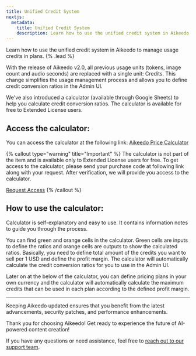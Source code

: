 ```yaml
---
title: Unified Credit System
nextjs:
  metadata:
    title: Unified Credit System
    description: Learn how to use the unified credit system in Aikeedo to manage usage credits in plans.
---
```


Learn how to use the unified credit system in Aikeedo to manage usage credits in plans. {% .lead %}

With the release of Aikeedo v2.0, all previous usage units (tokens, image count and audio seconds) are replaced with a single unit: Credits. This change simplifies the usage management process and allows you to define credit conversion ratios in the Admin UI.

We've also introduced a calculator (available through Google Sheets) to help you calculate credit conversion ratios. The calculator is available for free to Extended License users.

## Access the calculator:

You can access the calculator at the following link: [Aikeedo Price Calculator](https://drive.google.com/drive/folders/1AHqGqHT6tQyRwRxS2v2j0RngxGbqr_pA?usp=drive_link)

{% callout type="warning" title="Important" %}
The calculator is not part of the item and is available only to Extended License users for free. To get access to the calculator, please send your purchase code at following link along with your request. After verification, we will provide you access to the calculator.

[Request Access](https://drive.google.com/drive/folders/1AHqGqHT6tQyRwRxS2v2j0RngxGbqr_pA?usp=drive_link)
{% /callout %}

## How to use the calculator:

Calculator is self-explanatory and easy to use. It contains information notes to guide you through the process.

You can find green and orange cells in the calculator. Green cells are inputs to define the ratios and orange cells are outputs to show the calculated ratios. Basically, you need to define total amount of the credits you want to sell per 1 USD and define the profit margin. The calculator will automatically calculate the credit conversion ratios for you to use in the Admin UI.

Later on at the below of the calculator, you can define pricing plans in your own currency and the calculator will automatically calculate the maximum credits that can be used in each plan according to the defined profit margin.

---

Keeping Aikeedo updated ensures that you benefit from the latest advancements, security patches, and performance enhancements.

Thank you for choosing Aikeedo! Get ready to experience the future of AI-powered content creation!

If you have any questions or need assistance, feel free to [reach out to our support team](mailto:support@aikeedo.com).
